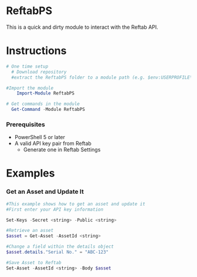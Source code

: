 ReftabPS
=============

This is a quick and dirty module to interact with the Reftab API.

# Instructions

```powershell
# One time setup
  # Download repository
  #extract the ReftabPS folder to a module path (e.g. $env:USERPROFILE\Documents\WindowsPowerShell\Modules\)

#Import the module
    Import-Module ReftabPS

# Get commands in the module
  Get-Command -Module ReftabPS
```

### Prerequisites

* PowerShell 5 or later
* A valid API key pair from Reftab
  * Generate one in Reftab Settings
  
# Examples

### Get an Asset and Update It

```powershell
#This example shows how to get an asset and update it
#First enter your API key information

Set-Keys -Secret <string> -Public <string>

#Retrieve an asset
$asset = Get-Asset -AssetId <string>

#Change a field within the details object
$asset.details."Serial No." = "ABC-123"

#Save Asset to Reftab
Set-Asset -AssetId <string> -Body $asset
```
